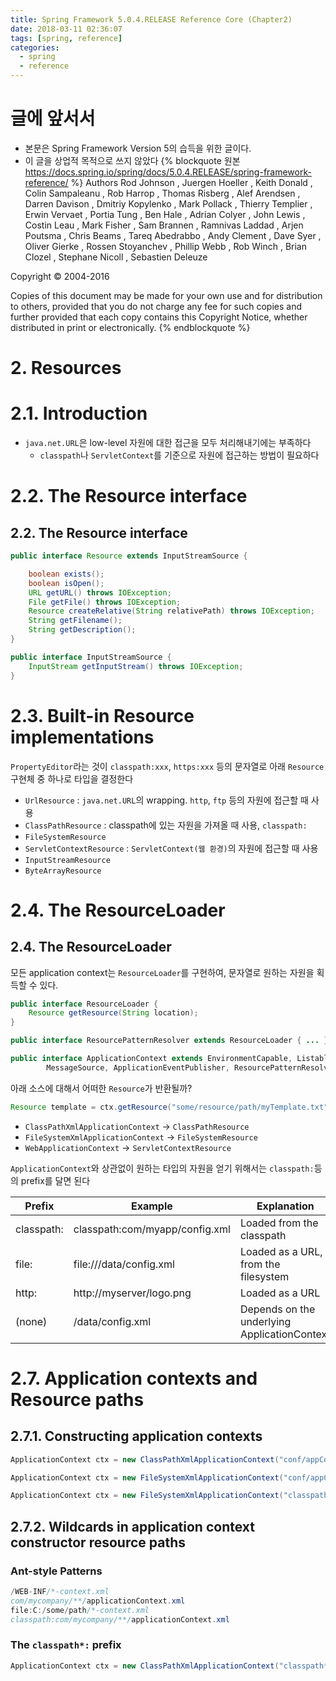 ```yaml
---
title: Spring Framework 5.0.4.RELEASE Reference Core (Chapter2)
date: 2018-03-11 02:36:07
tags: [spring, reference]
categories:
  - spring
  - reference
---
```


# 글에 앞서서

- 본문은 Spring Framework Version 5의 습득을 위한 글이다.
- 이 글을 상업적 목적으로 쓰지 않았다
{% blockquote 원본 https://docs.spring.io/spring/docs/5.0.4.RELEASE/spring-framework-reference/ %}
Authors
Rod Johnson , Juergen Hoeller , Keith Donald , Colin Sampaleanu , Rob Harrop , Thomas Risberg , Alef Arendsen , Darren Davison , Dmitriy Kopylenko , Mark Pollack , Thierry Templier , Erwin Vervaet , Portia Tung , Ben Hale , Adrian Colyer , John Lewis , Costin Leau , Mark Fisher , Sam Brannen , Ramnivas Laddad , Arjen Poutsma , Chris Beams , Tareq Abedrabbo , Andy Clement , Dave Syer , Oliver Gierke , Rossen Stoyanchev , Phillip Webb , Rob Winch , Brian Clozel , Stephane Nicoll , Sebastien Deleuze

Copyright © 2004-2016

Copies of this document may be made for your own use and for distribution to others, provided that you do not charge any fee for such copies and further provided that each copy contains this Copyright Notice, whether distributed in print or electronically.
{% endblockquote %}

# 2. Resources

# 2.1. Introduction

- `java.net.URL`은 low-level 자원에 대한 접근을 모두 처리해내기에는 부족하다
    - `classpath`나 `ServletContext`를 기준으로 자원에 접근하는 방법이 필요하다
<!-- more -->
# 2.2. The Resource interface

## 2.2. The Resource interface

```java
public interface Resource extends InputStreamSource {

    boolean exists();
    boolean isOpen();
    URL getURL() throws IOException;
    File getFile() throws IOException;
    Resource createRelative(String relativePath) throws IOException;
    String getFilename();
    String getDescription();
}

public interface InputStreamSource {
    InputStream getInputStream() throws IOException;
}
```

# 2.3. Built-in Resource implementations

`PropertyEditor`라는 것이 `classpath:xxx`, `https:xxx` 등의 문자열로 아래 `Resource` 구현체 중 하나로 타입을 결정한다

- `UrlResource` : `java.net.URL`의 wrapping. `http`, `ftp` 등의 자원에 접근할 때 사용
- `ClassPathResource` : classpath에 있는 자원을 가져올 때 사용, `classpath:`
- `FileSystemResource`
- `ServletContextResource` : `ServletContext(웹 환경)`의 자원에 접근할 때 사용
- `InputStreamResource`
- `ByteArrayResource`

# 2.4. The ResourceLoader

## 2.4. The ResourceLoader

모든 application context는 `ResourceLoader`를 구현하여, 문자열로 원하는 자원을 획득할 수 있다.

```java
public interface ResourceLoader {
    Resource getResource(String location);
}

public interface ResourcePatternResolver extends ResourceLoader { ... }

public interface ApplicationContext extends EnvironmentCapable, ListableBeanFactory, HierarchicalBeanFactory,
		MessageSource, ApplicationEventPublisher, ResourcePatternResolver { ... }
```

아래 소스에 대해서 어떠한 `Resource`가 반환될까?

```java
Resource template = ctx.getResource("some/resource/path/myTemplate.txt");
```

- `ClassPathXmlApplicationContext` -> `ClassPathResource`
- `FileSystemXmlApplicationContext` -> `FileSystemResource`
- `WebApplicationContext` -> `ServletContextResource`

`ApplicationContext`와 상관없이 원하는 타입의 자원을 얻기 위해서는 `classpath:`등의 prefix를 달면 된다

| Prefix | Example | Explanation |
| - | - | - |
| classpath: | classpath:com/myapp/config.xml | Loaded from the classpath |
| file: | file:///data/config.xml | Loaded as a URL, from the filesystem |
| http: | http://myserver/logo.png | Loaded as a URL |
| (none) | /data/config.xml | Depends on the underlying ApplicationContext |

# 2.7. Application contexts and Resource paths

## 2.7.1. Constructing application contexts

```java
ApplicationContext ctx = new ClassPathXmlApplicationContext("conf/appContext.xml");
```
```java
ApplicationContext ctx = new FileSystemXmlApplicationContext("conf/appContext.xml");
```
```java
ApplicationContext ctx = new FileSystemXmlApplicationContext("classpath:conf/appContext.xml");
```

## 2.7.2. Wildcards in application context constructor resource paths

### Ant-style Patterns

```java
/WEB-INF/*-context.xml
com/mycompany/**/applicationContext.xml
file:C:/some/path/*-context.xml
classpath:com/mycompany/**/applicationContext.xml
```

### The `classpath*:` prefix

```java
ApplicationContext ctx = new ClassPathXmlApplicationContext("classpath*:conf/appContext.xml");
```